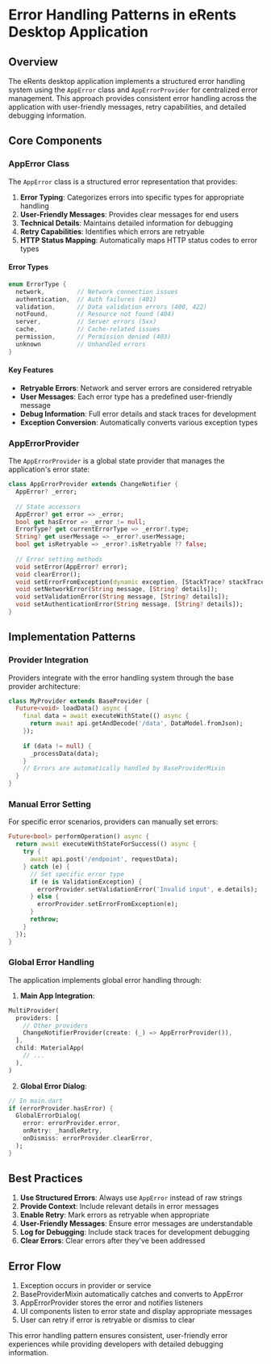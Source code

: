 # Error Handling Patterns in eRents Desktop Application

## Overview

The eRents desktop application implements a structured error handling system using the `AppError` class and `AppErrorProvider` for centralized error management. This approach provides consistent error handling across the application with user-friendly messages, retry capabilities, and detailed debugging information.

## Core Components

### AppError Class

The `AppError` class is a structured error representation that provides:

1. **Error Typing**: Categorizes errors into specific types for appropriate handling
2. **User-Friendly Messages**: Provides clear messages for end users
3. **Technical Details**: Maintains detailed information for debugging
4. **Retry Capabilities**: Identifies which errors are retryable
5. **HTTP Status Mapping**: Automatically maps HTTP status codes to error types

#### Error Types

```dart
enum ErrorType {
  network,         // Network connection issues
  authentication,  // Auth failures (401)
  validation,      // Data validation errors (400, 422)
  notFound,        // Resource not found (404)
  server,          // Server errors (5xx)
  cache,           // Cache-related issues
  permission,      // Permission denied (403)
  unknown          // Unhandled errors
}
```

#### Key Features

- **Retryable Errors**: Network and server errors are considered retryable
- **User Messages**: Each error type has a predefined user-friendly message
- **Debug Information**: Full error details and stack traces for development
- **Exception Conversion**: Automatically converts various exception types

### AppErrorProvider

The `AppErrorProvider` is a global state provider that manages the application's error state:

```dart
class AppErrorProvider extends ChangeNotifier {
  AppError? _error;
  
  // State accessors
  AppError? get error => _error;
  bool get hasError => _error != null;
  ErrorType? get currentErrorType => _error?.type;
  String? get userMessage => _error?.userMessage;
  bool get isRetryable => _error?.isRetryable ?? false;
  
  // Error setting methods
  void setError(AppError? error);
  void clearError();
  void setErrorFromException(dynamic exception, [StackTrace? stackTrace]);
  void setNetworkError(String message, [String? details]);
  void setValidationError(String message, [String? details]);
  void setAuthenticationError(String message, [String? details]);
}
```

## Implementation Patterns

### Provider Integration

Providers integrate with the error handling system through the base provider architecture:

```dart
class MyProvider extends BaseProvider {
  Future<void> loadData() async {
    final data = await executeWithState(() async {
      return await api.getAndDecode('/data', DataModel.fromJson);
    });
    
    if (data != null) {
      _processData(data);
    }
    // Errors are automatically handled by BaseProviderMixin
  }
}
```

### Manual Error Setting

For specific error scenarios, providers can manually set errors:

```dart
Future<bool> performOperation() async {
  return await executeWithStateForSuccess(() async {
    try {
      await api.post('/endpoint', requestData);
    } catch (e) {
      // Set specific error type
      if (e is ValidationException) {
        errorProvider.setValidationError('Invalid input', e.details);
      } else {
        errorProvider.setErrorFromException(e);
      }
      rethrow;
    }
  });
}
```

### Global Error Handling

The application implements global error handling through:

1. **Main App Integration**:
```dart
MultiProvider(
  providers: [
    // Other providers
    ChangeNotifierProvider(create: (_) => AppErrorProvider()),
  ],
  child: MaterialApp(
    // ...
  ),
)
```

2. **Global Error Dialog**:
```dart
// In main.dart
if (errorProvider.hasError) {
  GlobalErrorDialog(
    error: errorProvider.error,
    onRetry: _handleRetry,
    onDismiss: errorProvider.clearError,
  );
}
```

## Best Practices

1. **Use Structured Errors**: Always use `AppError` instead of raw strings
2. **Provide Context**: Include relevant details in error messages
3. **Enable Retry**: Mark errors as retryable when appropriate
4. **User-Friendly Messages**: Ensure error messages are understandable
5. **Log for Debugging**: Include stack traces for development debugging
6. **Clear Errors**: Clear errors after they've been addressed

## Error Flow

1. Exception occurs in provider or service
2. BaseProviderMixin automatically catches and converts to AppError
3. AppErrorProvider stores the error and notifies listeners
4. UI components listen to error state and display appropriate messages
5. User can retry if error is retryable or dismiss to clear

This error handling pattern ensures consistent, user-friendly error experiences while providing developers with detailed debugging information.
